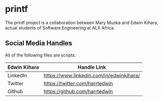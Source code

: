# printf
The printf project is a collaboration between Mary Muoka and Edwin Kihara, actual students of Software Engineering at ALX Africa.

## Social Media Handles
All of the following files are scripts:

| Edwin Kihara | Handle Link |
| -------- | ----------- |
| LinkedIn | https://www.linkedin.com/in/edwinkihara/ |
| Twitter | https://twitter.com/harrtedwin |
| Github | https://github.com/harrtedwin |